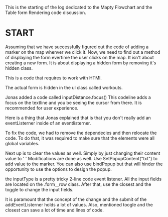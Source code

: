 This is the starting of the log dedicated to the Mapty Flowchart and the Table form Rendering code discussion.

# START

Assuming that we have successfully figured out the code of adding a marker on the map whenver we click it. Now, we need to find out a method of displaying the form evertime the user clicks on the map. It isn't about creating a new form. It is about displaying a hidden form by removing it's hidden class.

This is a code that requires to work with HTMl.

The actual form is hidden in the ul class called workouts.

Jonas added a code called inputDistance.focus() This codeline adds a focus on the textline and you be seeing the cursor from there. It is recommended for user experience.


Here is a thing that Jonas explained that is that you don't really add an eventListerner inside of an eventlisterner.

To fix the code, we had to remove the dependecies and then relocate the code. To do that, it was required to make sure that the elements were all global variables. 

Next up is to clear the values as well. Simply by just changing their content value to ' '
Modifications are done as well. Use SetPopupContent("txt") to add value to the marker. You can also use bindPopup but that will hinder the opportunity to use the options to design the popup.

the inputType is a pretty tricky 2-line code event listener. All the input fields are located on the .form__row class. After that, use the closest and the toggle to change the input fields.

It is paramount that the concept of the change and the submit of the addEventListerner holds a lot of values. Also, mentioned toogle and the closest can save a lot of time and lines of code.